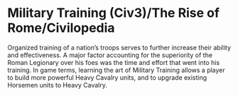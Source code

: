 # Military Training (Civ3)/The Rise of Rome/Civilopedia

Organized training of a nation’s troops serves to further increase their ability and effectiveness.
A major factor accounting for the superiority of the Roman Legionary over his foes was the time and
effort that went into his training. In game terms, learning the art of Military Training allows
a player to build more powerful Heavy Cavalry units, and to upgrade existing Horsemen units to
Heavy Cavalry.